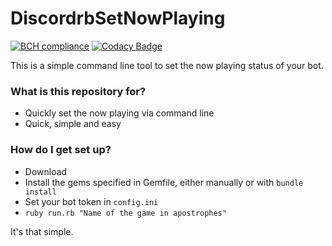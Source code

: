 # DiscordrbSetNowPlaying #
[![BCH compliance](https://bettercodehub.com/edge/badge/JayTurnr/Discordrb-SetNowPlaying?branch=master)](https://bettercodehub.com/) [![Codacy Badge](https://api.codacy.com/project/badge/Grade/f70a12893e0441a28dab84cab51fa739)](https://www.codacy.com/app/JayTurnr/Discordrb-SetNowPlaying?utm_source=github.com&amp;utm_medium=referral&amp;utm_content=JayTurnr/Discordrb-SetNowPlaying&amp;utm_campaign=Badge_Grade)


This is a simple command line tool to set the now playing status of your bot.

### What is this repository for? ###

* Quickly set the now playing via command line
* Quick, simple and easy

### How do I get set up? ###

* Download
* Install the gems specified in Gemfile, either manually or with `bundle install`
* Set your bot token in `config.ini`
* `ruby run.rb "Name of the game in apostrophes"`

It's that simple.
